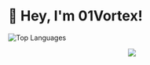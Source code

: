 # 👋 Hey, I'm 01Vortex!
![Top Languages](https://github-readme-stats.vercel.app/api/top-langs/?username=01Vortex&layout=compact&theme=light)


<div align="center"> <img src="https://github-readme-stats.vercel.app/api/top-langs/?username=01Vortex&hide_title=true&hide_border=true&layout=compact&langs_count=6&text_color=000&icon_color=fff&bg_color=0,52fa5a,4dfcff,c64dff&theme=graywhite" /> </div>
